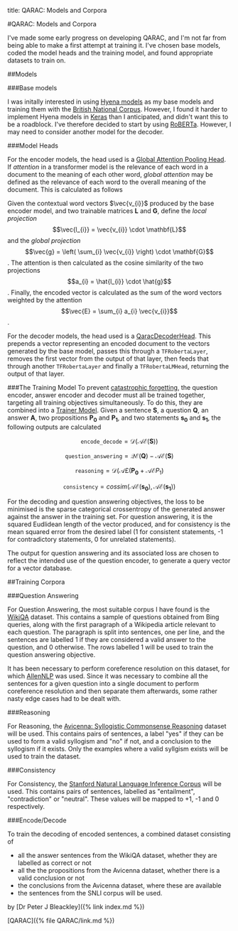 title: QARAC: Models and Corpora

#QARAC: Models and Corpora

I've made some early progress on developing QARAC, and I'm not far from being able to make a first attempt at training it. I've chosen base models, coded the model heads and the training model, and found appropriate datasets to train on.

##Models

###Base models

I was initally interested in using [Hyena models](https://arxiv.org/abs/2302.10866) as my base models and training them with the [British National Corpus](http://www.natcorp.ox.ac.uk/). However, I found it harder to implement Hyena models in [Keras](https://keras.io) than I anticipated, and didn't want this to be a roadblock. I've therefore decided to start by using [RoBERTa](https://huggingface.co/roberta-base). However, I may need to consider another model for the decoder.

###Model Heads

For the encoder models, the head used is a [Global Attention Pooling Head](https://github.com/PeteBleackley/QARAC/blob/main/qarac/models/layers/GlobalAttentionPoolingHead.py). If *attention* in a transformer model is the relevance of each word in a document to the meaning of each other word, *global attention* may be defined as the relevance of each word to the overall meaning of the document. This is calculated as follows

Given the contextual word vectors $\vec{v_{i}}$ produced by the base encoder model, and two trainable matrices $\mathbf{L}$ and $\mathbf{G}$, define the *local projection*
$$\vec{l_{i}} = \vec{v_{i}} \cdot \mathbf{L}$$ and the *global projection*
$$\vec{g} = \left( \sum_{i} \vec{v_{i}} \right) \cdot \mathbf{G}$$. The attention is then calculated as the cosine similarity of the two projections
$$a_{i} = \hat{l_{i}} \cdot \hat{g}$$. Finally, the encoded vector is calculated as the sum of the word vectors weighted by the attention
$$\vec{E} = \sum_{i} a_{i} \vec{v_{i}}$$.

For the decoder models, the head used is a [QaracDecoderHead](https://github.com/PeteBleackley/QARAC/blob/main/qarac/models/QaracDecoderModel.py#L13). This prepends a vector representing an encoded document to the vectors generated by the base model, passes this through a `TFRobertaLayer`, removes the first vector from the output of that layer, then feeds that through another `TFRobertaLayer` and finally a `TFRobertaLMHead`, returning the output of that layer.

###The Training Model
To prevent [catastrophic forgetting](https://en.wikipedia.org/wiki/Catastrophic_interference), the question encoder, answer encoder and decoder must all be trained together, targeting all training objectives simultaneously. To do this, they are combined into a [Trainer Model](https://github.com/PeteBleackley/QARAC/blob/main/qarac/models/QaracTrainerModel.py).
Given a sentence $\mathbf{S}$, a question $\mathbf{Q}$, an answer $\mathbf{A}$, two propositions $\mathbf{P_{0}}$ and $\mathbf{P_{1}}$, and two statements $\mathbf{s_{0}}$ and $\mathbf{s_{1}}$, 
the following outputs are calculated

$$\texttt{encode_decode} = \mathcal{D}(\mathcal{AE}(\mathbf{S}))$$

$$\texttt{question_answering} = \mathcal{QE}(\mathbf{Q}) - \mathcal{AE}(\mathbf{S})$$

$$\texttt{reasoning} = \mathcal{D}(\mathcal{A£}(\mathbf{P_{0}} + \mathcal{AE}{P_{1}})$$

$$\texttt{consistency} = \mathit{cossim}(\mathcal{AE}(\mathbf{s_{0}}),\mathcal{AE}(\mathbf{s_{1}}))$$

For the decoding and question answering objectives, the loss to be minimised is the sparse categorical crossentropy of the generated answer against the answer in the training set. For question answering, it is the squared Eudlidean length of the vector produced, and for consistency is the mean squared error from the desired label (1 for consistent statements, -1 for contradictory statements, 0 for unrelated statements).

The output for question answering and its associated loss are chosen to reflect the intended use of the question encoder, to generate a query vector for a vector database.

##Training Corpora

###Question Answering

For Question Answering, the most suitable corpus I have found is the [WikiQA](https://paperswithcode.com/dataset/wikiqa) dataset. This contains a sample of questions obtained from Bing queries, along with the first paragraph of a Wikipedia article relevant to each question. The paragraph is split into sentences, one per line, and the sentences are labelled 1 if they are considered a valid answer to the question, and 0 otherwise. The rows labelled 1 will be used to train the question answering objective.

It has been necessary to perform coreference resolution on this dataset, for which [AllenNLP](https://docs.allennlp.org/main/) was used. Since it was necessary to combine all the sentences for a given question into a single document to perform coreference resolution and then separate them afterwards, some rather nasty edge cases had to be dealt with.

###Reasoning

For Reasoning, the [Avicenna: Syllogistic Commonsense Reasoning](https://github.com/ZeinabAghahadi/Syllogistic-Commonsense-Reasoning) dataset will be used. This contains pairs of sentences, a label "yes" if they can be used to form a valid syllogism and "no" if not, and a conclusion to the syllogism if it exists. Only the examples where a valid syllgism exists will be used to train the dataset.

###Consistency


For Consistency, the [Stanford Natural Language Inference Corpus](https://www.kaggle.com/datasets/stanfordu/stanford-natural-language-inference-corpus) will be used. This contains pairs of sentences, labelled as "entailment", "contradiction" or "neutral". These values will be mapped to +1, -1 and 0 respectively.

###Encode/Decode

To train the decoding of encoded sentences, a combined dataset consisting of
+ all the answer sentences from the WikiQA dataset, whether they are labelled as correct or not
+ all the the propositions from the Avicenna dataset, whether there is a valid conclusion or not
+ the conclusions from the Avicenna dataset, where these are available
+ the sentences from the SNLI corpus
will be used. 

by [Dr Peter J Bleackley]({% link index.md %})

[QARAC]({% file QARAC/link.md %})
